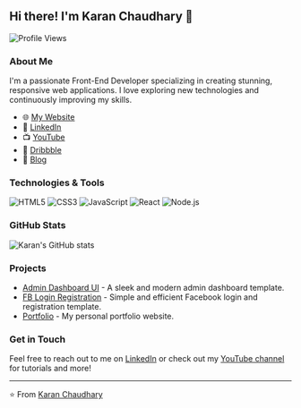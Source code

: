 ## Hi there! I'm Karan Chaudhary 👋
![Profile Views](https://komarev.com/ghpvc/?username=danger-coder&color=brightgreen)

### About Me
I'm a passionate Front-End Developer specializing in creating stunning, responsive web applications. I love exploring new technologies and continuously improving my skills.

- 🌐 [My Website](https://karanprasadchaudhary.com.np/)
- 💼 [LinkedIn](https://www.linkedin.com/in/karan-chaudhary-280a931ba)
- 📺 [YouTube](https://www.youtube.com/channel/UCe5pdoAgS4A_07D1rguDBTw)
- 🎨 [Dribbble](https://dribbble.com/Frontend_dev_np)
- 📰 [Blog](https://trendtechtracker.com/)

### Technologies & Tools
![HTML5](https://img.shields.io/badge/-HTML5-E34F26?style=flat-square&logo=html5&logoColor=white)
![CSS3](https://img.shields.io/badge/-CSS3-1572B6?style=flat-square&logo=css3)
![JavaScript](https://img.shields.io/badge/-JavaScript-F7DF1E?style=flat-square&logo=javascript&logoColor=black)
![React](https://img.shields.io/badge/-React-61DAFB?style=flat-square&logo=react&logoColor=black)
![Node.js](https://img.shields.io/badge/-Node.js-339933?style=flat-square&logo=node.js&logoColor=white)

### GitHub Stats
![Karan's GitHub stats](https://github-readme-stats.vercel.app/api?username=danger-coder&show_icons=true&theme=radical)

### Projects
- [Admin Dashboard UI](https://github.com/danger-coder/Admindashboardui) - A sleek and modern admin dashboard template.
- [FB Login Registration](https://github.com/danger-coder/fblogin-registration) - Simple and efficient Facebook login and registration template.
- [Portfolio](https://github.com/danger-coder/portfoli0) - My personal portfolio website.

### Get in Touch
Feel free to reach out to me on [LinkedIn](https://www.linkedin.com/in/karan-chaudhary-280a931ba) or check out my [YouTube channel](https://www.youtube.com/channel/UCe5pdoAgS4A_07D1rguDBTw) for tutorials and more!

---

⭐️ From [Karan Chaudhary](https://github.com/danger-coder)
